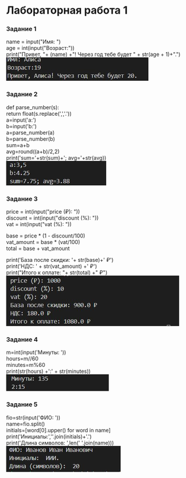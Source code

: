 # Лабораторная работа 1
### Задание 1 
name = input("Имя: ")  
age = int(input("Возраст:"))  
print("Привет, "+ (name) +"! Через год тебе будет " + str(age + 1)+".")  
![](images/lab01/ex01.jpg)  
### Задание 2
def parse_number(s):  
    return float(s.replace(',','.'))  
a=input('a:')  
b=input('b:')  
a=parse_number(a)  
b=parse_number(b)  
sum=a+b  
avg=round((a+b)/2,2)  
print('sum='+str(sum)+'; avg='+str(avg))  
![](images/lab01/ex02.jpg)  
### Задание 3
price = int(input("price (₽): "))  
discount = int(input("discount (%): "))  
vat = int(input("vat (%): "))  

base = price * (1 - discount/100)  
vat_amount = base * (vat/100)  
total = base + vat_amount  

print('База после скидки: '+ str(base)+' ₽')  
print('НДС: ' + str(vat_amount) +' ₽')  
print("Итого к оплате: "+  str(total) +" ₽")  
![](images/lab01/ex03.jpg)  
### Задание 4
m=int(input('Минуты: '))  
hours=m//60  
minutes=m%60  
print(str(hours) +':' + str(minutes))  
![](images/lab01/ex04.jpg)  
### Задание 5
fio=str(input('ФИО: '))    
name=fio.split()  
initials=[word[0].upper() for word in name]  
print('Инициалы:',''.join(initials)+'.')  
print('Длина символов: ',len(' '.join(name)))    
![](images/lab01/ex05.jpg)     


